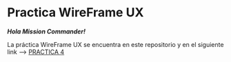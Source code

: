 # Practica WireFrame UX

***Hola Mission Commander!***

La práctica WireFrame UX se encuentra en este repositorio y en el siguiente link --> [PRACTICA 4](https://1drv.ms/b/s!AvA1ESfRDaZLrEb8P_uyEZykPdVJ?e=d8Bqax)
